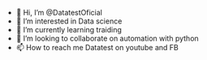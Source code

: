 - 👋 Hi, I’m @DatatestOficial
- 👀 I’m interested in Data science
- 🌱 I’m currently learning traiding
- 💞️ I’m looking to collaborate on automation with python
- 📫 How to reach me Datatest on youtube and FB

<!---
DatatestOficial/DatatestOficial is a ✨ special ✨ repository because its `README.md` (this file) appears on your GitHub profile.
You can click the Preview link to take a look at your changes.
--->
